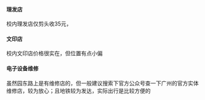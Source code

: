 #### 理发店
校内理发店仅剪头收35元，
#### 文印店
校内文印店价格很实在，但位置有点小偏
#### 电子设备维修
虽然园东路上是有维修店的，但一般建议搜索下官方公众号查一下广州的官方实体维修店，较为放心；且地铁较为发达，实际出行是比较方便的